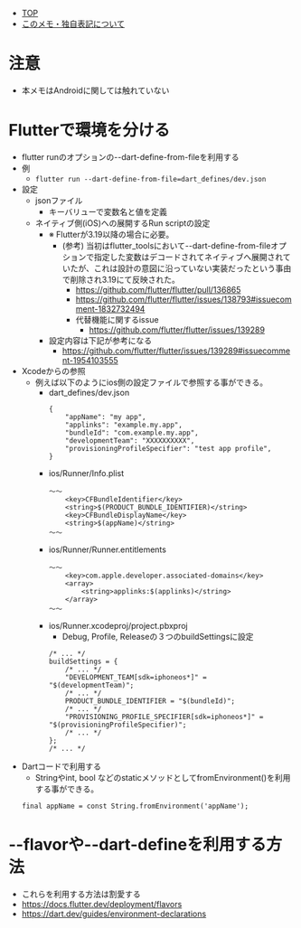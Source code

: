 - [TOP](./README.md)
- [このメモ・独自表記について](../README.md)


# 注意
* 本メモはAndroidに関しては触れていない

# Flutterで環境を分ける
* flutter runのオプションの--dart-define-from-fileを利用する
* 例
    * `flutter run --dart-define-from-file=dart_defines/dev.json`
* 設定
    * jsonファイル
        * キーバリューで変数名と値を定義
    * ネイティブ側(iOS)への展開するRun scriptの設定
        * ※ Flutterが3.19以降の場合に必要。
            * (参考) 当初はflutter_toolsにおいて--dart-define-from-fileオプションで指定した変数はデコードされてネイティブへ展開されていたが、これは設計の意図に沿っていない実装だったという事由で削除され3.19にて反映された。
                * https://github.com/flutter/flutter/pull/136865
                * https://github.com/flutter/flutter/issues/138793#issuecomment-1832732494
                * 代替機能に関するissue
                    * https://github.com/flutter/flutter/issues/139289
        * 設定内容は下記が参考になる
            * https://github.com/flutter/flutter/issues/139289#issuecomment-1954103555
* Xcodeからの参照
    * 例えば以下のようにios側の設定ファイルで参照する事ができる。
        * dart_defines/dev.json
            ```
            {
                "appName": "my app",
                "applinks": "example.my.app",
                "bundleId": "com.example.my.app",
                "developmentTeam": "XXXXXXXXXX",
                "provisioningProfileSpecifier": "test app profile",
            }
            ```
        * ios/Runner/Info.plist
            ```
            〜〜
                <key>CFBundleIdentifier</key>
	            <string>$(PRODUCT_BUNDLE_IDENTIFIER)</string>
                <key>CFBundleDisplayName</key>
                <string>$(appName)</string>
            〜〜
            ```
        * ios/Runner/Runner.entitlements
            ```
            〜〜
                <key>com.apple.developer.associated-domains</key>
                <array>
                    <string>applinks:$(applinks)</string>
                </array>
            〜〜
            ```
        * ios/Runner.xcodeproj/project.pbxproj
            * Debug, Profile, Releaseの３つのbuildSettingsに設定
            ```
            /* ... */
            buildSettings = {
                /* ... */
                "DEVELOPMENT_TEAM[sdk=iphoneos*]" = "$(developmentTeam)";
                /* ... */
                PRODUCT_BUNDLE_IDENTIFIER = "$(bundleId)";
                /* ... */
                "PROVISIONING_PROFILE_SPECIFIER[sdk=iphoneos*]" = "$(provisioningProfileSpecifier)";
                /* ... */
            };
            /* ... */
            ```
* Dartコードで利用する
    * Stringやint, bool などのstaticメソッドとしてfromEnvironment()を利用する事ができる。
    ```
    final appName = const String.fromEnvironment('appName');
    ```

# --flavorや--dart-defineを利用する方法
* これらを利用する方法は割愛する
* https://docs.flutter.dev/deployment/flavors
* https://dart.dev/guides/environment-declarations